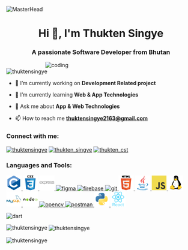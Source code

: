 ![MasterHead](https://user-images.githubusercontent.com/10498744/210012254-234538ff-d198-48aa-8964-37e6fd45d227.gif)
<h1 align="center">Hi 👋, I'm Thukten Singye</h1>
<h3 align="center">A passionate Software Developer from Bhutan</h3>
<img align='right' alt='coding' width='400' src="https://media3.giphy.com/media/R03zWv5p1oNSQd91EP/giphy.gif?cid=ecf05e47k4l4jrrwrwymdd3mypyu70vs8i3rdiz9b1xhwhaf&rid=giphy.gif&ct=g">

<p align="left"> <img src="https://komarev.com/ghpvc/?username=thuktensingye&label=Profile%20views&color=0e75b6&style=flat" alt="thuktensingye" /> </p>

- 🔭 I’m currently working on **Development Related project**

- 🌱 I’m currently learning **Web & App Technologies**

- 💬 Ask me about **App & Web Technologies**

- 📫 How to reach me **thuktensingye2163@gmail.com**

<h3 align="left">Connect with me:</h3>
<p align="left">
<a href="https://fb.com/thuktensingye" target="blank"><img align="center" src="https://raw.githubusercontent.com/rahuldkjain/github-profile-readme-generator/master/src/images/icons/Social/facebook.svg" alt="thuktensingye" height="30" width="40" /></a>
<a href="https://instagram.com/thukten_singye" target="blank"><img align="center" src="https://raw.githubusercontent.com/rahuldkjain/github-profile-readme-generator/master/src/images/icons/Social/instagram.svg" alt="thukten_singye" height="30" width="40" /></a>
<a href="https://www.codechef.com/users/thukten_cst" target="blank"><img align="center" src="https://cdn.jsdelivr.net/npm/simple-icons@3.1.0/icons/codechef.svg" alt="thukten_cst" height="30" width="40" /></a>
</p>

<h3 align="left">Languages and Tools:</h3>
<p align="left"> <a href="https://www.cprogramming.com/" target="_blank" rel="noreferrer"> <img src="https://raw.githubusercontent.com/devicons/devicon/master/icons/c/c-original.svg" alt="c" width="40" height="40"/> </a> <a href="https://www.w3schools.com/css/" target="_blank" rel="noreferrer"> <img src="https://raw.githubusercontent.com/devicons/devicon/master/icons/css3/css3-original-wordmark.svg" alt="css3" width="40" height="40"/> </a> <a href="https://expressjs.com" target="_blank" rel="noreferrer"> <img src="https://raw.githubusercontent.com/devicons/devicon/master/icons/express/express-original-wordmark.svg" alt="express" width="40" height="40"/> </a> <a href="https://www.figma.com/" target="_blank" rel="noreferrer"> <img src="https://www.vectorlogo.zone/logos/figma/figma-icon.svg" alt="figma" width="40" height="40"/> </a> <a href="https://firebase.google.com/" target="_blank" rel="noreferrer"> <img src="https://www.vectorlogo.zone/logos/firebase/firebase-icon.svg" alt="firebase" width="40" height="40"/> </a> <a href="https://git-scm.com/" target="_blank" rel="noreferrer"> <img src="https://www.vectorlogo.zone/logos/git-scm/git-scm-icon.svg" alt="git" width="40" height="40"/> </a> <a href="https://www.w3.org/html/" target="_blank" rel="noreferrer"> <img src="https://raw.githubusercontent.com/devicons/devicon/master/icons/html5/html5-original-wordmark.svg" alt="html5" width="40" height="40"/> </a> <a href="https://www.java.com" target="_blank" rel="noreferrer"> <img src="https://raw.githubusercontent.com/devicons/devicon/master/icons/java/java-original.svg" alt="java" width="40" height="40"/> </a> <a href="https://developer.mozilla.org/en-US/docs/Web/JavaScript" target="_blank" rel="noreferrer"> <img src="https://raw.githubusercontent.com/devicons/devicon/master/icons/javascript/javascript-original.svg" alt="javascript" width="40" height="40"/> </a> <a href="https://www.linux.org/" target="_blank" rel="noreferrer"> <img src="https://raw.githubusercontent.com/devicons/devicon/master/icons/linux/linux-original.svg" alt="linux" width="40" height="40"/> </a> <a href="https://www.mysql.com/" target="_blank" rel="noreferrer"> <img src="https://raw.githubusercontent.com/devicons/devicon/master/icons/mysql/mysql-original-wordmark.svg" alt="mysql" width="40" height="40"/> </a> <a href="https://nodejs.org" target="_blank" rel="noreferrer"> <img src="https://raw.githubusercontent.com/devicons/devicon/master/icons/nodejs/nodejs-original-wordmark.svg" alt="nodejs" width="40" height="40"/> </a> <a href="https://opencv.org/" target="_blank" rel="noreferrer"> <img src="https://www.vectorlogo.zone/logos/opencv/opencv-icon.svg" alt="opencv" width="40" height="40"/> </a> <a href="https://postman.com" target="_blank" rel="noreferrer"> <img src="https://www.vectorlogo.zone/logos/getpostman/getpostman-icon.svg" alt="postman" width="40" height="40"/> </a> <a href="https://www.python.org" target="_blank" rel="noreferrer"> <img src="https://raw.githubusercontent.com/devicons/devicon/master/icons/python/python-original.svg" alt="python" width="40" height="40"/> </a> <a href="https://reactjs.org/" target="_blank" rel="noreferrer"> <img src="https://raw.githubusercontent.com/devicons/devicon/master/icons/react/react-original-wordmark.svg" alt="react" width="40" height="40"/> </a> </p><img src="https://www.vectorlogo.zone/logos/dartlang/dartlang-icon.svg" alt="dart" width="40" height="40"/>
<p><img align="left" src="https://github-readme-stats.vercel.app/api/top-langs?username=thuktensingye&show_icons=true&locale=en&layout=compact&theme=midnight-purple" alt="thuktensingye" /></p>

<p>&nbsp;<img align="center" src="https://github-readme-stats.vercel.app/api?username=thuktensingye&show_icons=true&locale=en&theme=midnight-purple" alt="thuktensingye" /></p>

<p><img align="center" src="https://github-readme-streak-stats.herokuapp.com/?user=thuktensingye&theme=midnight-purple" alt="thuktensingye" /></p>
